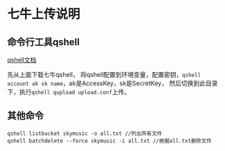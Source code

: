 
# 七牛上传说明
## 命令行工具qshell
[qshell文档](https://developer.qiniu.com/kodo/tools/1302/qshell)

先从上面下载七牛qshell， 将qshell配置到环境变量，配置密钥，`qshell account ak sk name`，ak是AccessKey，sk是SecretKey， 然后切换到此目录下，执行`qshell qupload upload.conf`上传。

## 其他命令
    qshell listbucket skymusic -o all.txt //列出所有文件
    qshell batchdelete --force skymusic -i all.txt //根据all.txt删除文件